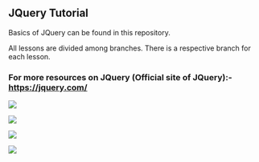 ## JQuery Tutorial

Basics of JQuery can be found in this repository.

All lessons are divided among branches. There is a respective branch for each lesson.

### For more resources on JQuery (Official site of JQuery):- https://jquery.com/

![](images/Screenshot%202023-10-23%20at%205.17.39%E2%80%AFPM.png)

![](images/Screenshot%202023-10-23%20at%205.20.07%E2%80%AFPM.png)

![](images/Screenshot%202023-10-23%20at%205.21.16%E2%80%AFPM.png)

![](images/Screenshot%202023-10-23%20at%205.22.30%E2%80%AFPM.png)
